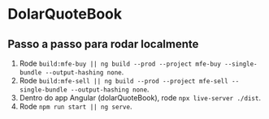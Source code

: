 # DolarQuoteBook

## Passo a passo para rodar localmente

1. Rode `build:mfe-buy || ng build --prod --project mfe-buy --single-bundle --output-hashing none`.
2. Rode `build:mfe-sell || ng build --prod --project mfe-sell --single-bundle --output-hashing none`.
4. Dentro do app Angular (dolarQuoteBook), rode `npx live-server ./dist`.
3. Rode `npm run start || ng serve`.
